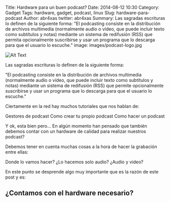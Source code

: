 Title: Hardware para un buen podcast?
Date: 2014-08-12 10:30
Category: Gadget
Tags: hardware, gadget, podcast, linux
Slug: hardware-para-podcast
Author: abr4xas
twitter: abr4xas
Summary: Las sagradas escrituras lo definen de la siguiente forma: "El podcasting consiste en la distribución de archivos multimedia (normalmente audio o vídeo, que puede incluir texto como subtítulos y notas) mediante un sistema de redifusión (RSS) que permita opcionalmente suscribirse y usar un programa que lo descarga para que el usuario lo escuche."
image: images/podcast-logo.jpg


![Alt Text]({filename}/images/podcasts.jpg)

                   
Las sagradas escrituras lo definen de la siguiente forma:

"El podcasting consiste en la distribución de archivos multimedia (normalmente audio o vídeo, que puede incluir texto como subtítulos y notas) mediante un sistema de redifusión (RSS) que permite opcionalmente suscribirse y usar un programa que lo descarga para que el usuario lo escuche."

Ciertamente en la red hay muchos tutoriales que nos hablan de:

Gestores de podcast
Como crear tu propio podcast
Como hacer un podcast

Y ok, esta bien pero... En algún momento han pensado que también debemos contar con un hardware de calidad para realizar nuestros podcast?

Debemos tener en cuenta muchas cosas a la hora de hacer la grabación entre ellas:

Donde lo vamos hacer?
¿Lo hacemos solo audio? ¿Audio y video?

En este punto se desprende algo muy importante que es la razón de este post y es:

## ¿Contamos con el hardware necesario?
